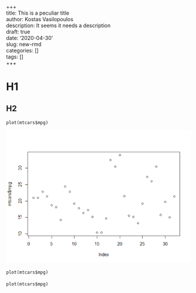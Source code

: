 +++  
title: This is a peculiar title  
author: Kostas Vasilopoulos  
description: It seems it needs a description  
draft: true  
date: ‘2020-04-30’  
slug: new-rmd  
categories: \[\]  
tags: \[\]  
+++

H1
==

H2
--

    plot(mtcars$mpg)

![](2020-04-30-new-rmd_files/figure-markdown_strict/unnamed-chunk-1-1.png)

    plot(mtcars$mpg)

    plot(mtcars$mpg)
